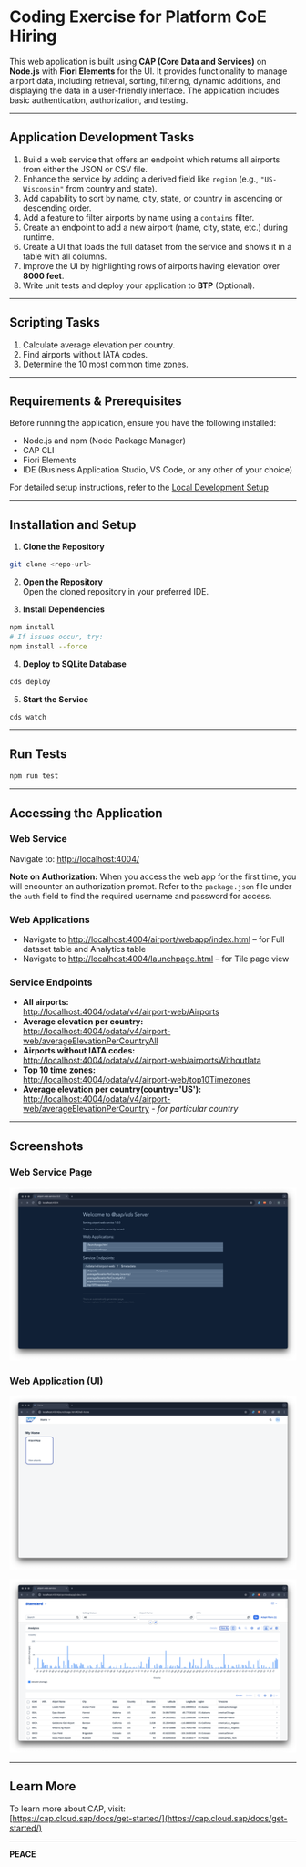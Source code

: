 # Coding Exercise for Platform CoE Hiring

This web application is built using **CAP (Core Data and Services)** on **Node.js** with **Fiori Elements** for the UI. It provides functionality to manage airport data, including retrieval, sorting, filtering, dynamic additions, and displaying the data in a user-friendly interface. The application includes basic authentication, authorization, and testing.

---

## Application Development Tasks

1. Build a web service that offers an endpoint which returns all airports from either the JSON or CSV file.
2. Enhance the service by adding a derived field like `region` (e.g., `"US-Wisconsin"` from country and state).
3. Add capability to sort by name, city, state, or country in ascending or descending order.
4. Add a feature to filter airports by name using a `contains` filter.
5. Create an endpoint to add a new airport (name, city, state, etc.) during runtime.
6. Create a UI that loads the full dataset from the service and shows it in a table with all columns.
7. Improve the UI by highlighting rows of airports having elevation over **8000 feet**.
8. Write unit tests and deploy your application to **BTP** (Optional).

---

## Scripting Tasks

1. Calculate average elevation per country.
2. Find airports without IATA codes.
3. Determine the 10 most common time zones.

---

## Requirements & Prerequisites

Before running the application, ensure you have the following installed:

- Node.js and npm (Node Package Manager)
- CAP CLI
- Fiori Elements
- IDE (Business Application Studio, VS Code, or any other of your choice)

For detailed setup instructions, refer to the [Local Development Setup](https://github.tools.sap/sapit-cloud-samples/backlog-management/wiki/%22Pre-Read%22-for-Participants#local-development-setup)

---

## Installation and Setup

1. **Clone the Repository**  
```bash
git clone <repo-url>
```

2. **Open the Repository**  
Open the cloned repository in your preferred IDE.

3. **Install Dependencies**  
```bash
npm install
# If issues occur, try:
npm install --force
```

4. **Deploy to SQLite Database**  
```bash
cds deploy
```

5. **Start the Service**  
```bash
cds watch
```

---

## Run Tests

```bash
npm run test
```

---

## Accessing the Application

### Web Service
Navigate to: [http://localhost:4004/](http://localhost:4004/)  

**Note on Authorization:** When you access the web app for the first time, you will encounter an authorization prompt. Refer to the `package.json` file under the `auth` field to find the required username and password for access.

### Web Applications
- Navigate to [http://localhost:4004/airport/webapp/index.html](http://localhost:4004/airport/webapp/index.html) – for Full dataset table and Analytics table
- Navigate to [http://localhost:4004/launchpage.html](http://localhost:4004/launchpage.html) – for Tile page view  

### Service Endpoints
- **All airports:**  
  [http://localhost:4004/odata/v4/airport-web/Airports](http://localhost:4004/odata/v4/airport-web/Airports)  
- **Average elevation per country:**  
  [http://localhost:4004/odata/v4/airport-web/averageElevationPerCountryAll](http://localhost:4004/odata/v4/airport-web/averageElevationPerCountryAll)  
- **Airports without IATA codes:**  
  [http://localhost:4004/odata/v4/airport-web/airportsWithoutIata](http://localhost:4004/odata/v4/airport-web/airportsWithoutIata)  
- **Top 10 time zones:**  
  [http://localhost:4004/odata/v4/airport-web/top10Timezones](http://localhost:4004/odata/v4/airport-web/top10Timezones)
- **Average elevation per country(country='US'):**  
  [http://localhost:4004/odata/v4/airport-web/averageElevationPerCountry](http://localhost:4004/odata/v4/airport-web/averageElevationPerCountry)  - *for particular country*

---

## Screenshots

### Web Service Page

*![webservice](images/webservice.png)*

### Web Application (UI)

*![launchpage](images/launchpage.png)*

*![webapplicaiton](images/webapplication.png)*

---

## Learn More

To learn more about CAP, visit:  
[https://cap.cloud.sap/docs/get-started/](https://cap.cloud.sap/docs/get-started/)

---

**PEACE**
